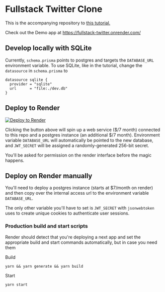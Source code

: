 # Fullstack Twitter Clone

This is the accompanying repository to [this tutorial.](https://kunal.sh/posts/building-a-fullstack-twitter-clone)

Check out the Demo app at https://fullstack-twitter.onrender.com/ 

## Develop locally with SQLite 

Currently, `schema.prisma` points to postgres and targets the `DATABASE_URL` environment variable. To use SQLite, like in the tutorial, change the `datasource` in `schema.prisma` to 

```prisma
datasource sqlite {
  provider = "sqlite"
  url      = "file:./dev.db"
}
```

## Deploy to Render

[![Deploy to Render](https://render.com/images/deploy-to-render-button.svg)](https://render.com/deploy?repo=https://github.com/kunalgorithm/fullstack-twitter)

Clicking the button above will spin up a web service ($/7 month) connected to this repo and a postgres instance (an additional $/7 month). Environment variable `DATABASE_URL` will automatically be pointed to the new database, and `JWT_SECRET` will be assigned a randomly-generated 256-bit secret. 

You'll be asked for permission on the render interface before the magic happens. 


## Deploy on Render manually 

You'll need to deploy a postgres instance (starts at $7/month on render) and then copy over the internal access url to the environment variable `DATABASE_URL`. 

The only other variable you'll have to set is `JWT_SECRET` with `jsonwebtoken` uses to create unique cookies to authenticate user sessions. 

### Production build and start scripts 

Render should detect that you're deploying a next app and set the appropriate build and start commands automatically, but in case you need them

Build 
```
yarn && yarn generate && yarn build
```

Start
```
yarn start
```
